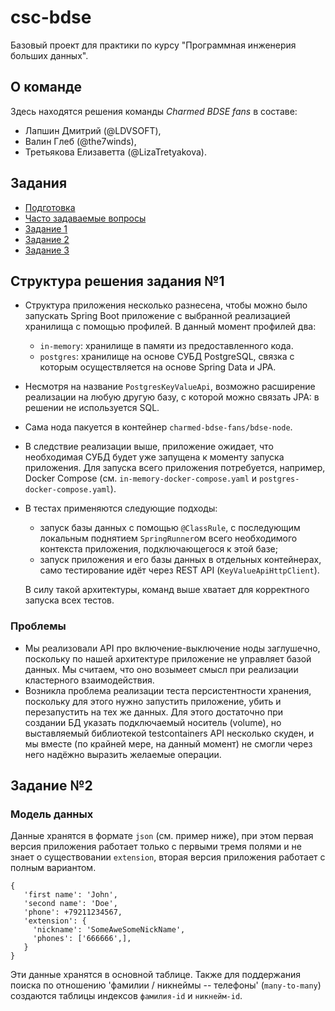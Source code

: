 # csc-bdse
Базовый проект для практики по курсу "Программная инженерия больших данных".

## О команде

Здесь находятся решения команды *Charmed BDSE fans* в составе:
- Лапшин Дмитрий (@LDVSOFT),
- Валин Глеб (@the7winds),
- Третьякова Елизаветта (@LizaTretyakova).

## Задания
- [Подготовка](INSTALL.md)
- [Часто задаваемые вопросы](FAQ.md)
- [Задание 1](TASK1.md)
- [Задание 2](TASK2.md)
- [Задание 3](TASK3.md)

## Структура решения задания №1
- Структура приложения несколько разнесена, чтобы можно было запускать Spring Boot приложение
  с выбранной реализацией хранилища с помощью профилей. В данный момент профилей два:
  - `in-memory`: хранилище в памяти из предоставленного кода.
  - `postgres`: хранилище на основе СУБД PostgreSQL, связка с которым осуществляется на
    основе Spring Data и JPA.

- Несмотря на название `PostgresKeyValueApi`, возможно расширение
  реализации на любую другую базу, с которой можно связать JPA: в решении
  не используется SQL.
- Сама нода пакуется в контейнер `charmed-bdse-fans/bdse-node`.
- В следствие реализации выше, приложение ожидает, что необходимая СУБД будет уже запущена
  к моменту запуска приложения. Для запуска всего приложения потребуется, например, Docker Compose
  (см. `in-memory-docker-compose.yaml` и `postgres-docker-compose.yaml`).
- В тестах применяются следующие подходы:
  - запуск базы данных с помощью `@ClassRule`, с последующим локальным поднятием `SpringRunner`ом
    всего необходимого контекста приложения, подключающегося к этой базе;
  - запуск приложения и его базы данных в отдельных контейнерах, само тестирование
    идёт через REST API (`KeyValueApiHttpClient`).

  В силу такой архитектуры, команд выше хватает для корректного запуска всех тестов.

### Проблемы

- Мы реализовали API про включение-выключение ноды заглушечно, поскольку по нашей архитектуре
  приложение не управляет базой данных. Мы считаем, что оно возымеет смысл при реализации кластерного взаимодействия.
- Возникла проблема реализации теста персистентности хранения, поскольку для этого нужно запустить приложение,
  убить и перезапустить на тех же данных. Для этого достаточно при создании БД указать подключаемый носитель (volume),
  но выставляемый библиотекой testcontainers API несколько скуден, и мы вместе (по крайней мере, на данный момент) не
  смогли через него надёжно выразить желаемые операции.
  
## Задание №2
### Модель данных
Данные хранятся в формате `json` (см. пример ниже), при этом первая версия приложения работает только с первыми тремя полями и не знает о существовании `extension`, вторая версия приложения работает с полным вариантом.
```
{
   'first name': 'John',
   'second name': 'Doe',
   'phone': +79211234567,
   'extension': {
     'nickname': 'SomeAweSomeNickName',
     'phones': ['666666',],
   }
}
```
Эти данные хранятся в основной таблице. Также для поддержания поиска по отношению 'фамилии / никнеймы -- телефоны' (`many-to-many`) создаются таблицы индексов `фамилия-id` и `никнейм-id`.
